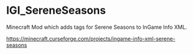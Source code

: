 # IGI_SereneSeasons
Minecraft Mod which adds tags for Serene Seasons to InGame Info XML.

https://minecraft.curseforge.com/projects/ingame-info-xml-serene-seasons
